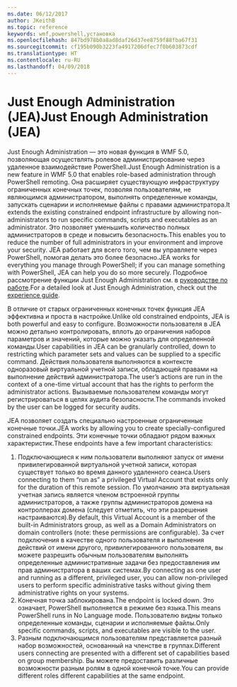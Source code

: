 ```yaml
---
ms.date: 06/12/2017
author: JKeithB
ms.topic: reference
keywords: wmf,powershell,установка
ms.openlocfilehash: 847bd978b0a8ad8daf26d37ee8759f88fba67f31
ms.sourcegitcommit: cf195b090b3223fa4917206dfec7f0b603873cdf
ms.translationtype: HT
ms.contentlocale: ru-RU
ms.lasthandoff: 04/09/2018
---
```

# <a name="just-enough-administration-jea"></a><span data-ttu-id="130af-102">Just Enough Administration (JEA)</span><span class="sxs-lookup"><span data-stu-id="130af-102">Just Enough Administration (JEA)</span></span>
<span data-ttu-id="130af-103">Just Enough Administration — это новая функция в WMF 5.0, позволяющая осуществлять ролевое администрирование через удаленное взаимодействие PowerShell.</span><span class="sxs-lookup"><span data-stu-id="130af-103">Just Enough Administration is a new feature in WMF 5.0 that enables role-based administration through PowerShell remoting.</span></span>  <span data-ttu-id="130af-104">Она расширяет существующую инфраструктуру ограниченных конечных точек, позволяя пользователям, не являющимся администратором, выполнять определенные команды, запускать сценарии и исполняемые файлы с правами администратора.</span><span class="sxs-lookup"><span data-stu-id="130af-104">It extends the existing constrained endpoint infrastructure by allowing non-administrators to run specific commands, scripts and executables as an administrator.</span></span>  <span data-ttu-id="130af-105">Это позволяет уменьшить количество полных администраторов в среде и повысить безопасность.</span><span class="sxs-lookup"><span data-stu-id="130af-105">This enables you to reduce the number of full administrators in your environment and improve your security.</span></span>  <span data-ttu-id="130af-106">JEA работает для всего того, чем вы управляете через PowerShell, помогая делать это более безопасно.</span><span class="sxs-lookup"><span data-stu-id="130af-106">JEA works for everything you manage through PowerShell; if you can manage something with PowerShell, JEA can help you do so more securely.</span></span>  <span data-ttu-id="130af-107">Подробное рассмотрение функции Just Enough Administration см. в [руководстве по работе](http://aka.ms/JEA).</span><span class="sxs-lookup"><span data-stu-id="130af-107">For a detailed look at Just Enough Administration, check out the [experience guide](http://aka.ms/JEA).</span></span>

<span data-ttu-id="130af-108">В отличие от старых ограниченных конечных точек функция JEA эффективна и проста в настройке.</span><span class="sxs-lookup"><span data-stu-id="130af-108">Unlike old constrained endpoints, JEA is both powerful and easy to configure.</span></span>  <span data-ttu-id="130af-109">Возможности пользователя в JEA можно детально контролировать, вплоть до ограничения наборов параметров и значений, которые можно указать для определенной команды.</span><span class="sxs-lookup"><span data-stu-id="130af-109">User capabilities in JEA can be granularly controlled, down to restricting which parameter sets and values can be supplied to a specific command.</span></span> <span data-ttu-id="130af-110">Действия пользователя выполняются в контексте одноразовый виртуальной учетной записи, обладающей правами на выполнение действий администратора.</span><span class="sxs-lookup"><span data-stu-id="130af-110">The user’s actions are run in the context of a one-time virtual account that has the rights to perform the administrator actions.</span></span>  <span data-ttu-id="130af-111">Вызываемые пользователем команды могут регистрироваться в целях аудита безопасности.</span><span class="sxs-lookup"><span data-stu-id="130af-111">The commands invoked by the user can be logged for security audits.</span></span>

<span data-ttu-id="130af-112">JEA позволяет создать специально настроенные ограниченные конечные точки.</span><span class="sxs-lookup"><span data-stu-id="130af-112">JEA works by allowing you to create specially-configured constrained endpoints.</span></span>  <span data-ttu-id="130af-113">Эти конечные точки обладают рядом важных характеристик.</span><span class="sxs-lookup"><span data-stu-id="130af-113">These endpoints have a few important characteristics:</span></span>

1. <span data-ttu-id="130af-114">Подключающиеся к ним пользователи выполняют запуск от имени привилегированной виртуальной учетной записи, которая существует только во время данного удаленного сеанса.</span><span class="sxs-lookup"><span data-stu-id="130af-114">Users connecting to them “run as” a privileged Virtual Account that exists only for the duration of this remote session.</span></span>  <span data-ttu-id="130af-115">По умолчанию эта виртуальная учетная запись является членом встроенной группы администраторов, а также группы администраторов домена на контроллерах домена (следует отметить, что эти разрешения настраиваются).</span><span class="sxs-lookup"><span data-stu-id="130af-115">By default, this Virtual Account is a member of the built-in Administrators group, as well as a Domain Administrators on domain controllers (note: these permissions are configurable).</span></span> <span data-ttu-id="130af-116">За счет подключения в качестве одного пользователя и выполнения действий от имени другого, привилегированного пользователя, вы можете разрешить обычным пользователям выполнять определенные административные задачи без предоставления им прав администратора в ваших системах.</span><span class="sxs-lookup"><span data-stu-id="130af-116">By connecting as one user and running as a different, privileged user, you can allow non-privileged users to perform specific administrative tasks without giving them administrative rights on your systems.</span></span>
2. <span data-ttu-id="130af-117">Конечная точка заблокирована.</span><span class="sxs-lookup"><span data-stu-id="130af-117">The endpoint is locked down.</span></span>  <span data-ttu-id="130af-118">Это означает, PowerShell выполняется в режиме без языка.</span><span class="sxs-lookup"><span data-stu-id="130af-118">This means PowerShell runs in No Language mode.</span></span>  <span data-ttu-id="130af-119">Пользователю видны только определенные команды, сценарии и исполняемые файлы.</span><span class="sxs-lookup"><span data-stu-id="130af-119">Only specific commands, scripts, and executables are visible to the user.</span></span>
3. <span data-ttu-id="130af-120">Разным подключающимся пользователям представляется разный набор возможностей, основанный на членстве в группах.</span><span class="sxs-lookup"><span data-stu-id="130af-120">Different users connecting are presented with a different set of capabilities based on group membership.</span></span>  <span data-ttu-id="130af-121">Вы можете предоставить различные возможности разным ролям в одной конечной точке.</span><span class="sxs-lookup"><span data-stu-id="130af-121">You can provide different roles different capabilities at the same endpoint.</span></span>